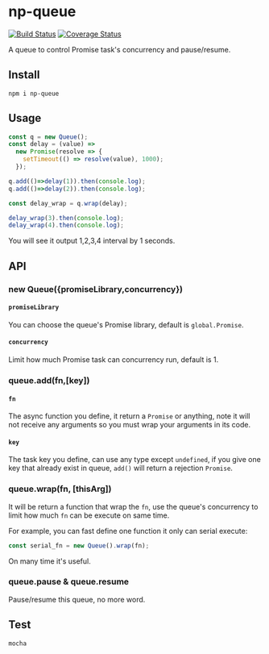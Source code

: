 # np-queue
[![Build Status](https://www.travis-ci.org/ngtmuzi/np-queue.svg?branch=master)](https://www.travis-ci.org/ngtmuzi/np-queue)
[![Coverage Status](https://coveralls.io/repos/github/ngtmuzi/np-queue/badge.svg?branch=master)](https://coveralls.io/github/ngtmuzi/np-queue?branch=master)

A queue to control Promise task's concurrency and pause/resume.

## Install

```
npm i np-queue
```

## Usage

```javascript
const q = new Queue();
const delay = (value) =>  
  new Promise(resolve => {
    setTimeout(() => resolve(value), 1000);  
  });

q.add(()=>delay(1)).then(console.log);
q.add(()=>delay(2)).then(console.log);

const delay_wrap = q.wrap(delay);

delay_wrap(3).then(console.log);
delay_wrap(4).then(console.log);
```
You will see it output 1,2,3,4 interval by 1 seconds.

## API

### new Queue({promiseLibrary,concurrency})

#### `promiseLibrary`
You can choose the queue's Promise library, default is `global.Promise`.

#### `concurrency`
Limit how much Promise task can concurrency run, default is 1.

### queue.add(fn,\[key\])

#### `fn`
The async function you define, it return a `Promise` or anything, note it will not receive any arguments so you must wrap your arguments in its code.

#### `key`
The task key you define, can use any type except `undefined`, if you give one key that already exist in queue, `add()` will return a rejection `Promise`. 

### queue.wrap(fn, \[thisArg\])

It will be return a function that wrap the `fn`, use the queue's concurrency to limit how much `fn` can be execute on same time.
 
For example, you can fast define one function it only can serial execute:

```javascript
const serial_fn = new Queue().wrap(fn);
```

On many time it's useful.

### queue.pause & queue.resume

Pause/resume this queue, no more word.

## Test
```
mocha
```